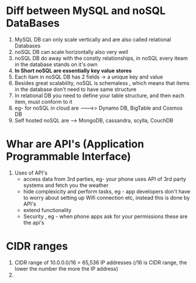 

# Diff between MySQL and noSQL DataBases

1) MySQL DB can only scale vertically and are also called relational Databases
2) noSQL DB can scale horizontally also very well
3) noSQL DB do away with the constly relationships, in noSQL every iteam in the database stands on it's own
4) **In Short noSQL are essentially key value stores**
5) Each itam in noSQL DB has 2 fields -> a unique key and value
6) Besides great scalability, noSQL is schemaless , which means that items in the database don't need to have same structure 
7) In relational DB you need to define your table structure, and then each item, must conform to it
8) eg- for noSQL in cloud are --->> Dynamo DB, BigTable and Cosmos DB
9) Self hosted noSQL are --> MongoDB, cassandra, scylla, CouchDB


# Whar are API's (Application Programmable Interface)

1) Uses of API's
   - access data from 3rd parties, eg- your phone uses API of 3rd party systems and fetch you the weather
   - hide complexicity and perform tasks, eg - app developers don't have to worry about setting up Wifi connection etc, instead this is done by API's
   - extend functionality 
   - Security , eg - when phone apps ask for your permissions these are the api's

# CIDR ranges 

1) CIDR range of 10.0.0.0/16 = 65,536 IP addresses (/16 is CIDR range, the lower the number the more the IP address)
2) 